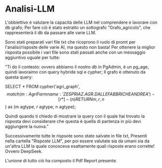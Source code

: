 # Analisi-LLM

L'obbiettivo è valutare la capacità delle LLM nel comprendere e lavorare con db grafo; Per fare ciò è stato estratto un sottografo "Grafo_agricolo", che rappresenterà il db da passare alle varie LLM.

Sono stati preparati vari file txt che ricoprono il ruolo di promt per l'analisi/risposte delle varie AI, ma questo non basta!
Per ottenere la miglior risposta possibile i vari file sono stati passati anche con un messaggio aggiuntivo uguale per tutte:

"Ti do il contesto: ovvero abbiamo il nostro db in PgAdmin, è un pg_age, quindi lavoraimo con query hybride sql e cypher;
 Il grafo è ottenuto da questa query:

 SELECT * FROM cypher('agri_graph', $$ match (m:AgriFarm {name : 'ZESPRI AZ. AGR. DALLE FABBRICHE ANDREA'}) - [r*] - (n) RETURN m, r, n $$) as (m agtype, r agtype, n agtype);

 Quindi quando ti chiedo di mostrare la query con il quale hai trovato la risposta devi considerare che questa è quella di partenza in più devi aggiungere la nuova."

Successivamente tutte le rispsote sono state salvate in file txt, Presenti nella cartella "Risposte LLM", per poi essere valutate sia da umani sia da un'altra LLM la quale conosceva esattamente quali risposte erano corrette! Ovvero DeepSeek.

L'unione di tutto ciò ha composto il Pdf Report presente.
